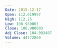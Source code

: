 ```yaml
---
Date: 2015-12-17
Open: 112.019997
High: 112.25
Low: 108.980003
Close: 108.980003
Adj Close: 104.093407
Volume: 44772800
---
```

